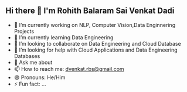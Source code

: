 ## Hi there 👋 I'm Rohith Balaram Sai Venkat Dadi 

<!--
**rbsvd/rbsvd** is a ✨ _special_ ✨ repository because its `README.md` (this file) appears on your GitHub profile.

Here are some ideas to get you started:
-->
- 🔭 I’m currently working on NLP, Computer Vision,Data Enginnering Projects
- 🌱 I’m currently learning Data Engineering 
- 👯 I’m looking to collaborate on Data Engineering and Cloud Database
- 🤔 I’m looking for help with Cloud Applications and Data Engineering Databases
- 💬 Ask me about 
- 📫 How to reach me: dvenkat.rbs@gmail.com
- 😄 Pronouns: He/Him
- ⚡ Fun fact: ...

